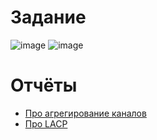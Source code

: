 # Задание

![image](https://user-images.githubusercontent.com/91414886/221695638-8214d40f-1a54-433c-a54a-8b452a27451c.png)
![image](https://user-images.githubusercontent.com/91414886/221695709-0904db32-eaf8-4452-8271-b73793236632.png)

# Отчёты

- [Про агрегирование каналов](./Link%20aggregation.md)
- [Про LACP](./LACP.md)